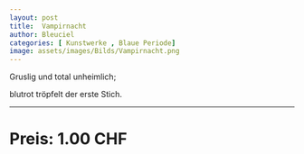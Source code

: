 ```yaml
---
layout: post
title:  Vampirnacht
author: Bleuciel
categories: [ Kunstwerke , Blaue Periode]
image: assets/images/Bilds/Vampirnacht.png
---
```


Gruslig und total unheimlich;

blutrot tröpfelt der erste Stich.

-----

# Preis: 1.00 CHF